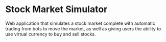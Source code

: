 # Stock Market Simulator
Web application that simulates a stock market complete with automatic trading from bots to move the market, as well as giving users the ability to use virtual currency to buy and sell stocks.
